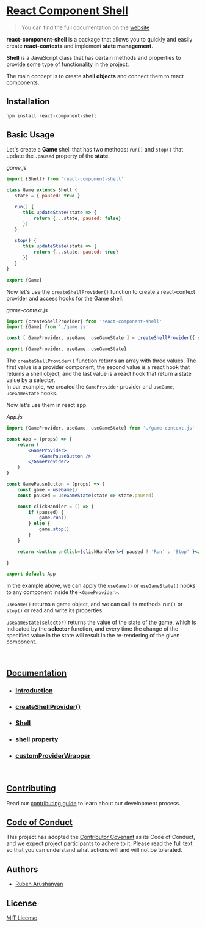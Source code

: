 # [React Component Shell](https://react-component-shell.js.org/)
> You can find the full documentation on the [website](https://react-component-shell.js.org/)

**react-component-shell** is a package that allows you to quickly and easily create **react-contexts** and implement **state management**.

**Shell** is a JavaScript class that has certain methods and properties to provide some type of functionality in the project.

The main concept is to create **shell objects** and connect them to react components.

## Installation

```bash
npm install react-component-shell
```

## Basic Usage

Let's create a **Game** shell that has two methods: `run()` and `stop()` that update the `.paused` property of the **state**.

*game.js*
```js
import {Shell} from 'react-component-shell'

class Game extends Shell {
   state = { paused: true }

   run() {
      this.updateState(state => {
          return {...state, paused: false}
      })
   }

   stop() {
      this.updateState(state => {
          return {...state, paused: true}
      })
   }
}

export {Game}
```

Now let's use the `createShellProvider()` function to create a react-context provider and access hooks for the Game shell.

*game-context.js*
```js
import {createShellProvider} from 'react-component-shell'
import {Game} from './game.js'

const [ GameProvider, useGame, useGameState ] = createShellProvider({ shellClass: Game })

export {GameProvider, useGame, useGameState}
```
The `createShellProvider()` function returns an array with three values. The first value is a provider component, the second value is a react hook that returns a shell object, and the last value is a react hook that return a state value by a selector.  
In our example, we created the `GameProvider` provider and `useGame`, `useGameState` hooks.  

Now let's use them in react app.

*App.js*
```jsx
import {GameProvider, useGame, useGameState} from './game-context.js'

const App = (props) => {
    return (
        <GameProvider>
            <GamePauseButton />
        </GameProvider>
    )
}

const GamePauseButton = (props) => {
    const game = useGame()
    const paused = useGameState(state => state.paused)

    const clickHandler = () => {
        if (paused) {
            game.run()
        } else {
            game.stop()
        }
    }

    return <button onClick={clickHandler}>{ paused ? 'Run' : 'Stop' }</button>
    
}

export default App
```

In the example above, we can apply the `useGame()` or `useGameState()` hooks to any component inside the `<GameProvider>`.

`useGame()` returns a game object, and we can call its methods `run()` or `stop()` or read and write its properties.

`useGameState(selector)` returns the value of the state of the game, which is indicated by the **selector** function, and every time the change of the specified value in the state will result in the re-rendering of the given component.


<br/>

## [Documentation](https://react-component-shell.js.org/)


- ### [Introduction](https://react-component-shell.js.org/docs/introduction)
- ### [createShellProvider()](https://react-component-shell.js.org/docs/createShellProvider)
- ### [Shell](https://react-component-shell.js.org/docs/shell)
- ### [shell property](https://react-component-shell.js.org/docs/shell-prop)
- ### [customProviderWrapper](https://react-component-shell.js.org/docs/customProviderWrapper)



<br/>

## [Contributing](https://github.com/ruben-arushanyan/react-component-shell/blob/master/CONTRIBUTING.md)

Read our [contributing guide](https://github.com/ruben-arushanyan/react-component-shell/blob/master/CONTRIBUTING.md) to learn about our development process.

## [Code of Conduct](https://github.com/ruben-arushanyan/react-component-shell/blob/master/CODE_OF_CONDUCT.md)

This project has adopted the [Contributor Covenant](https://www.contributor-covenant.org) as its Code of Conduct, and we expect project participants to adhere to it. Please read the [full text](https://github.com/ruben-arushanyan/react-component-shell/blob/master/CODE_OF_CONDUCT.md) so that you can understand what actions will and will not be tolerated.

## Authors

- [Ruben Arushanyan](https://github.com/ruben-arushanyan)
## License

[MIT License](https://github.com/Ruben-Arushanyan/react-component-shell/blob/master/LICENSE)

